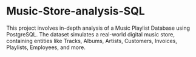 # Music-Store-analysis-SQL
This project involves in-depth analysis of a Music Playlist Database using PostgreSQL. The dataset simulates a real-world digital music store, containing entities like Tracks, Albums, Artists, Customers, Invoices, Playlists, Employees, and more.
